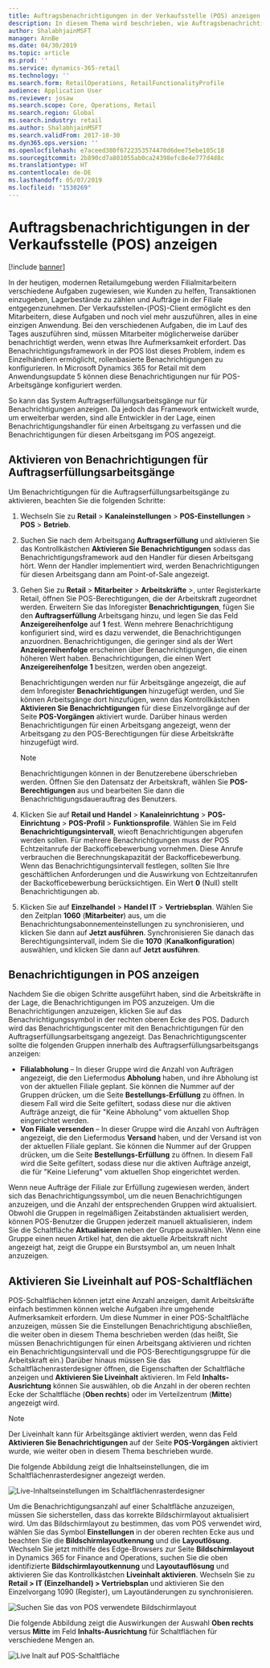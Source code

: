 ```yaml
---
title: Auftragsbenachrichtigungen in der Verkaufsstelle (POS) anzeigen
description: In diesem Thema wird beschrieben, wie Auftragsbenachrichtigungen in der Verkaufsstelle und im Benachrichtigungsframework aktiviert werden, die für andere Arbeitsgänge erweitert werden können.
author: ShalabhjainMSFT
manager: AnnBe
ms.date: 04/30/2019
ms.topic: article
ms.prod: ''
ms.service: dynamics-365-retail
ms.technology: ''
ms.search.form: RetailOperations, RetailFunctionalityProfile
audience: Application User
ms.reviewer: josaw
ms.search.scope: Core, Operations, Retail
ms.search.region: Global
ms.search.industry: retail
ms.author: ShalabhjainMSFT
ms.search.validFrom: 2017-10-30
ms.dyn365.ops.version: ''
ms.openlocfilehash: e7aceed380f6722353574470d6dee75ebe105c18
ms.sourcegitcommit: 2b890cd7a801055ab0ca24398efc8e4e777d4d8c
ms.translationtype: HT
ms.contentlocale: de-DE
ms.lasthandoff: 05/07/2019
ms.locfileid: "1530269"
---
```

# <a name="show-order-notifications-in-the-point-of-sale-pos"></a>Auftragsbenachrichtigungen in der Verkaufsstelle (POS) anzeigen

[!include [banner](includes/banner.md)]

In der heutigen, modernen Retailumgebung werden Filialmitarbeitern verschiedene Aufgaben zugewiesen, wie Kunden zu helfen, Transaktionen einzugeben, Lagerbestände zu zählen und Aufträge in der Filiale entgegenzunehmen. Der Verkaufsstellen-(POS)-Client ermöglicht es den Mitarbeitern, diese Aufgaben und noch viel mehr auszuführen, alles in eine einzigen Anwendung. Bei den verschiedenen Aufgaben, die im Lauf des Tages auszuführen sind, müssen Mitarbeiter möglicherweise darüber benachrichtigt werden, wenn etwas Ihre Aufmerksamkeit erfordert. Das Benachrichtigungsframework in der POS löst dieses Problem, indem es Einzelhändlern ermöglicht, rollenbasierte Benachrichtigungen zu konfigurieren. In Microsoft Dynamics 365 for Retail mit dem Anwendungsupdate 5 können diese Benachrichtigungen nur für POS-Arbeitsgänge konfiguriert werden.

So kann das System Auftragserfüllungsarbeitsgänge nur für Benachrichtigungen anzeigen. Da jedoch das Framework entwickelt wurde, um erweiterbar werden, sind alle Entwickler in der Lage, einen Benachrichtigungshandler für einen Arbeitsgang zu verfassen und die Benachrichtigungen für diesen Arbeitsgang im POS angezeigt.

## <a name="enable-notifications-for-order-fulfillment-operations"></a>Aktivieren von Benachrichtigungen für Auftragserfüllungsarbeitsgänge

Um Benachrichtigungen für die Auftragserfüllungsarbeitsgänge zu aktivieren, beachten Sie die folgenden Schritte:

1. Wechseln Sie zu **Retail** &gt; **Kanaleinstellungen** &gt; **POS-Einstellungen** &gt; **POS** &gt; **Betrieb**.
2. Suchen Sie nach dem Arbeitsgang **Auftragserfüllung** und aktivieren Sie das Kontrollkästchen **Aktivieren Sie Benachrichtigungen** sodass das Benachrichtigungsframework aud den Handler für diesen Arbeitsgang hört. Wenn der Handler implementiert wird, werden Benachrichtigungen für diesen Arbeitsgang dann am Point-of-Sale angezeigt.
3. Gehen Sie zu **Retail** &gt; **Mitarbeiter** &gt; **Arbeitskräfte** &gt;, unter Registerkarte Retail, öffnen Sie POS-Berechtigungen, die der Arbeitskraft zugeordnet werden. Erweitern Sie das Inforegister **Benachrichtigungen**, fügen Sie den **Auftragserfüllung** Arbeitsgang hinzu, und legen Sie das Feld **Anzeigereihenfolge** auf **1** fest. Wenn mehrere Benachrichtigung konfiguriert sind, wird es dazu verwendet, die Benachrichtigungen anzuordnen. Benachrichtigungen, die geringer sind als der Wert **Anzeigereihenfolge** erscheinen über Benachrichtigungen, die einen höheren Wert haben. Benachrichtigungen, die einen Wert **Anzeigereihenfolge** **1** besitzen, werden oben angezeigt.

    Benachrichtigungen werden nur für Arbeitsgänge angezeigt, die auf dem Inforegister **Benachrichtigungen** hinzugefügt werden, und Sie können Arbeitsgänge dort hinzufügen, wenn das Kontrollkästchen **Aktivieren Sie Benachrichtigungen** für diese Einzelvorgänge auf der Seite **POS-Vorgängen** aktiviert wurde. Darüber hinaus werden Benachrichtigungen für einen Arbeitsgang angezeigt, wenn der Arbeitsgang zu den POS-Berechtigungen für diese Arbeitskräfte hinzugefügt wird.

    > [!NOTE]
    > Benachrichtigungen können in der Benutzerebene überschrieben werden. Öffnen Sie den Datensatz der Arbeitskraft, wählen Sie **POS-Berechtigungen** aus und bearbeiten Sie dann die Benachrichtigungsdauerauftrag des Benutzers.

4. Klicken Sie auf **Retail und Handel** &gt; **Kanaleinrichtung** &gt; **POS-Einrichtung** &gt; **POS-Profil** &gt; **Funktionsprofile**. Wählen Sie im Feld **Benachrichtigungsintervall**, wieoft Benachrichtigungen abgerufen werden sollen. Für mehrere Benachrichtigungen muss der POS Echtzeitanrufe der Backofficebewerbung vornehmen. Diese Anrufe verbrauchen die Berechnungskapazität der Backofficebewerbung. Wenn das Benachrichtigungsintervall festlegen, sollten Sie Ihre geschäftlichen Anforderungen und die Auswirkung von Echtzeitanrufen der Backofficebewerbung berücksichtigen. Ein Wert **0** (Null) stellt Benachrichtigungen ab.
5. Klicken Sie auf **Einzelhandel** &gt; **Handel IT** &gt; **Vertriebsplan**. Wählen Sie den Zeitplan **1060** (**Mitarbeiter**) aus, um die Benachrichtungsabonnementeinstellungen zu synchronisieren, und klicken Sie dann auf **Jetzt ausführen**. Synchronisieren Sie danach das Berechtigungsintervall, indem Sie die **1070** (**Kanalkonfiguration**) auswählen, und klicken Sie dann auf **Jetzt ausführen**.

## <a name="view-notifications-in-the-pos"></a>Benachrichtigungen in POS anzeigen

Nachdem Sie die obigen Schritte ausgeführt haben, sind die Arbeitskräfte in der Lage, die Benachrichtigungen im POS anzuzeigen. Um die Benachrichtigungen anzuzeigen, klicken Sie auf das Benachrichtigungssymbol in der rechten oberen Ecke des POS. Dadurch wird das Benachrichtigungscenter mit den Benachrichtigungen für den Auftragserfüllungsarbeitsgang angezeigt. Das Benachrichtigungscenter sollte die folgenden Gruppen innerhalb des Auftragserfüllungsarbeitsgangs anzeigen:

- **Filialabholung** – In dieser Gruppe wird die Anzahl von Aufträgen angezeigt, die den Liefermodus **Abholung** haben, und ihre Abholung ist von der aktuellen Filiale geplant. Sie können die Nummer auf der Gruppen drücken, um die Seite **Bestellungs-Erfüllung** zu öffnen. In diesem Fall wird die Seite gefiltert, sodass diese nur die aktiven Aufträge anzeigt, die für "Keine Abholung" vom aktuellen Shop eingerichtet werden.
- **Von Filiale versenden** – In dieser Gruppe wird die Anzahl von Aufträgen angezeigt, die den Liefermodus **Versand** haben, und der Versand ist von der aktuellen Filiale geplant. Sie können die Nummer auf der Gruppen drücken, um die Seite **Bestellungs-Erfüllung** zu öffnen. In diesem Fall wird die Seite gefiltert, sodass diese nur die aktiven Aufträge anzeigt, die für "Keine Lieferung" vom aktuellen Shop eingerichtet werden.

Wenn neue Aufträge der Filiale zur Erfüllung zugewiesen werden, ändert sich das Benachrichtigungssymbol, um die neuen Benachrichtigungen anzuzeigen, und die Anzahl der entsprechenden Gruppen wird aktualisiert. Obwohl die Gruppen in regelmäßigen Zeitabständen aktualisiert werden, können POS-Benutzer die Gruppen jederzeit manuell aktualisieren, indem Sie die Schaltfläche **Aktualisieren** neben der Gruppe auswählen. Wenn eine Gruppe einen neuen Artikel hat, den die aktuelle Arbeitskraft nicht angezeigt hat, zeigt die Gruppe ein Burstsymbol an, um neuen Inhalt anzuzeigen.

## <a name="enable-live-content-on-pos-buttons"></a>Aktivieren Sie Liveinhalt auf POS-Schaltflächen

POS-Schaltflächen können jetzt eine Anzahl anzeigen, damit Arbeitskräfte einfach bestimmen können welche Aufgaben ihre umgehende Aufmerksamkeit erfordern. Um diese Nummer in einer POS-Schaltfläche anzuzeigen, müssen Sie die Einstellungen Benachrichtigung abschließen, die weiter oben in diesem Thema beschrieben werden (das heißt, Sie müssen Benachrichtigungen für einen Arbeitsgang aktivieren und richten ein Benachrichtigungsintervall und die POS-Berechtigungsgruppe für die Arbeitskraft ein.) Darüber hinaus müssen Sie das Schaltflächenrasterdesigner öffnen, die Eigenschaften der Schaltfläche anzeigen und **Aktivieren Sie Liveinhalt** aktivieren. Im Feld **Inhalts-Ausrichtung** können Sie auswählen, ob die Anzahl in der oberen rechten Ecke der Schaltfläche (**Oben rechts**) oder im Verteilzentrum (**Mitte**) angezeigt wird.

> [!NOTE]
> Der Liveinhalt kann für Arbeitsgänge aktiviert werden, wenn das Feld **Aktivieren Sie Benachrichtigungen** auf der Seite **POS-Vorgängen** aktiviert wurde, wie weiter oben in diesem Thema beschrieben wurde.

Die folgende Abbildung zeigt die Inhaltseinstellungen, die im Schaltflächenrasterdesigner angezeigt werden.

![Live-Inhaltseinstellungen im Schaltflächenrasterdesigner](./media/ButtonGridDesigner.png "Live-Inhaltseinstellungen im Schaltflächenrasterdesigner")

Um die Benachrichtigungsanzahl auf einer Schaltfläche anzuzeigen, müssen Sie sicherstellen, dass das korrekte Bildschirmlayout aktualisiert wird. Um das Bildschirmlayout zu bestimmen, das vom POS verwendet wird, wählen Sie das Symbol **Einstellungen** in der oberen rechten Ecke aus und beachten Sie die **Bildschirmlayoutkennung** und die **Layoutlösung**. Wechseln Sie jetzt mithilfe des Edge-Browsers zur Seite **Bildschirmlayout** in Dynamics 365 for Finance and Operations, suchen Sie die oben identifizierte **Bildschirmlayoutkennung** und **Layoutauflösung** und aktivieren Sie das Kontrollkästchen **Liveinhalt aktivieren**. Wechseln Sie zu **Retail > IT (Einzelhandel) > Vertriebsplan** und aktivieren Sie den Einzelvorgang 1090 (Register), um   Layoutänderungen zu synchronisieren. 

![Suchen Sie das von POS verwendete Bildschirmlayout](./media/Choose_screen_layout.png "Suchen Sie das von POS verwendete Bildschirmlayout")

Die folgende Abbildung zeigt die Auswirkungen der Auswahl **Oben rechts** versus **Mitte** im Feld **Inhalts-Ausrichtung** für Schaltflächen für verschiedene Mengen an.

![Live Inalt auf POS-Schaltfläche](./media/ButtonsWithLiveContent.png "Live Inalt auf POS-Schaltfläche")
